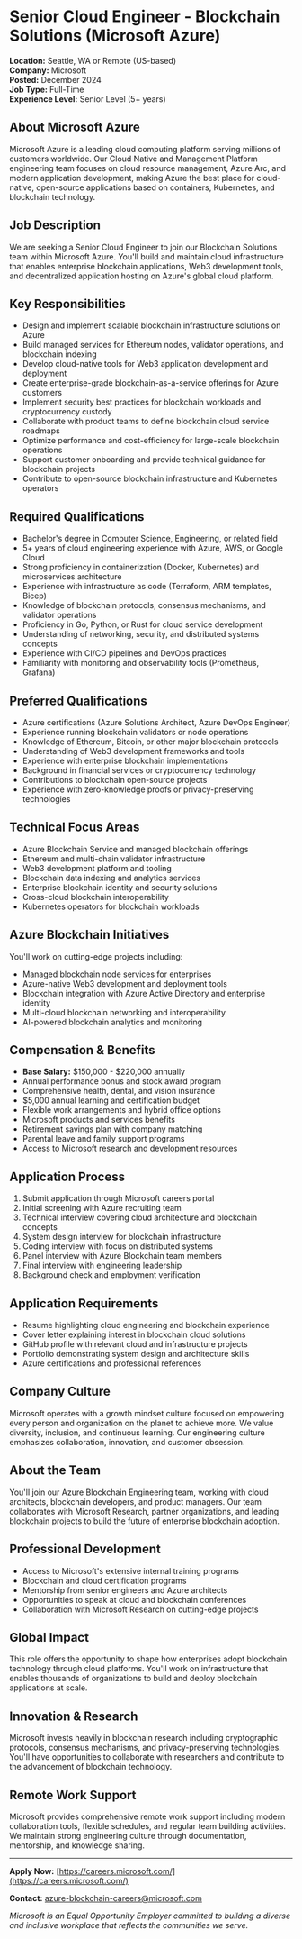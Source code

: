 # Senior Cloud Engineer - Blockchain Solutions (Microsoft Azure)
**Location:** Seattle, WA or Remote (US-based)  
**Company:** Microsoft  
**Posted:** December 2024  
**Job Type:** Full-Time  
**Experience Level:** Senior Level (5+ years)  

## About Microsoft Azure
Microsoft Azure is a leading cloud computing platform serving millions of customers worldwide. Our Cloud Native and Management Platform engineering team focuses on cloud resource management, Azure Arc, and modern application development, making Azure the best place for cloud-native, open-source applications based on containers, Kubernetes, and blockchain technology.

## Job Description
We are seeking a Senior Cloud Engineer to join our Blockchain Solutions team within Microsoft Azure. You'll build and maintain cloud infrastructure that enables enterprise blockchain applications, Web3 development tools, and decentralized application hosting on Azure's global cloud platform.

## Key Responsibilities
- Design and implement scalable blockchain infrastructure solutions on Azure
- Build managed services for Ethereum nodes, validator operations, and blockchain indexing
- Develop cloud-native tools for Web3 application development and deployment
- Create enterprise-grade blockchain-as-a-service offerings for Azure customers
- Implement security best practices for blockchain workloads and cryptocurrency custody
- Collaborate with product teams to define blockchain cloud service roadmaps
- Optimize performance and cost-efficiency for large-scale blockchain operations
- Support customer onboarding and provide technical guidance for blockchain projects
- Contribute to open-source blockchain infrastructure and Kubernetes operators

## Required Qualifications
- Bachelor's degree in Computer Science, Engineering, or related field
- 5+ years of cloud engineering experience with Azure, AWS, or Google Cloud
- Strong proficiency in containerization (Docker, Kubernetes) and microservices architecture
- Experience with infrastructure as code (Terraform, ARM templates, Bicep)
- Knowledge of blockchain protocols, consensus mechanisms, and validator operations
- Proficiency in Go, Python, or Rust for cloud service development
- Understanding of networking, security, and distributed systems concepts
- Experience with CI/CD pipelines and DevOps practices
- Familiarity with monitoring and observability tools (Prometheus, Grafana)

## Preferred Qualifications
- Azure certifications (Azure Solutions Architect, Azure DevOps Engineer)
- Experience running blockchain validators or node operations
- Knowledge of Ethereum, Bitcoin, or other major blockchain protocols
- Understanding of Web3 development frameworks and tools
- Experience with enterprise blockchain implementations
- Background in financial services or cryptocurrency technology
- Contributions to blockchain open-source projects
- Experience with zero-knowledge proofs or privacy-preserving technologies

## Technical Focus Areas
- Azure Blockchain Service and managed blockchain offerings
- Ethereum and multi-chain validator infrastructure
- Web3 development platform and tooling
- Blockchain data indexing and analytics services
- Enterprise blockchain identity and security solutions
- Cross-cloud blockchain interoperability
- Kubernetes operators for blockchain workloads

## Azure Blockchain Initiatives
You'll work on cutting-edge projects including:
- Managed blockchain node services for enterprises
- Azure-native Web3 development and deployment tools
- Blockchain integration with Azure Active Directory and enterprise identity
- Multi-cloud blockchain networking and interoperability
- AI-powered blockchain analytics and monitoring

## Compensation & Benefits
- **Base Salary:** $150,000 - $220,000 annually
- Annual performance bonus and stock award program
- Comprehensive health, dental, and vision insurance
- $5,000 annual learning and certification budget
- Flexible work arrangements and hybrid office options
- Microsoft products and services benefits
- Retirement savings plan with company matching
- Parental leave and family support programs
- Access to Microsoft research and development resources

## Application Process
1. Submit application through Microsoft careers portal
2. Initial screening with Azure recruiting team
3. Technical interview covering cloud architecture and blockchain concepts
4. System design interview for blockchain infrastructure
5. Coding interview with focus on distributed systems
6. Panel interview with Azure Blockchain team members
7. Final interview with engineering leadership
8. Background check and employment verification

## Application Requirements
- Resume highlighting cloud engineering and blockchain experience
- Cover letter explaining interest in blockchain cloud solutions
- GitHub profile with relevant cloud and infrastructure projects
- Portfolio demonstrating system design and architecture skills
- Azure certifications and professional references

## Company Culture
Microsoft operates with a growth mindset culture focused on empowering every person and organization on the planet to achieve more. We value diversity, inclusion, and continuous learning. Our engineering culture emphasizes collaboration, innovation, and customer obsession.

## About the Team
You'll join our Azure Blockchain Engineering team, working with cloud architects, blockchain developers, and product managers. Our team collaborates with Microsoft Research, partner organizations, and leading blockchain projects to build the future of enterprise blockchain adoption.

## Professional Development
- Access to Microsoft's extensive internal training programs
- Blockchain and cloud certification programs
- Mentorship from senior engineers and Azure architects
- Opportunities to speak at cloud and blockchain conferences
- Collaboration with Microsoft Research on cutting-edge projects

## Global Impact
This role offers the opportunity to shape how enterprises adopt blockchain technology through cloud platforms. You'll work on infrastructure that enables thousands of organizations to build and deploy blockchain applications at scale.

## Innovation & Research
Microsoft invests heavily in blockchain research including cryptographic protocols, consensus mechanisms, and privacy-preserving technologies. You'll have opportunities to collaborate with researchers and contribute to the advancement of blockchain technology.

## Remote Work Support
Microsoft provides comprehensive remote work support including modern collaboration tools, flexible schedules, and regular team building activities. We maintain strong engineering culture through documentation, mentorship, and knowledge sharing.

---

**Apply Now:** [https://careers.microsoft.com/](https://careers.microsoft.com/)

**Contact:** azure-blockchain-careers@microsoft.com

*Microsoft is an Equal Opportunity Employer committed to building a diverse and inclusive workplace that reflects the communities we serve.*